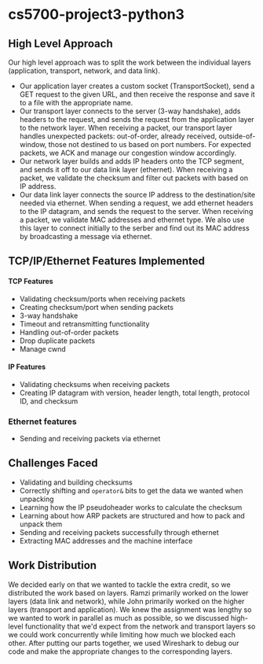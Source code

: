 # cs5700-project3-python3

## High Level Approach
Our high level approach was to split the work between the individual layers (application, transport, network, and data link). 

- Our application layer creates a custom socket (TransportSocket), send a GET request to the given URL, and then receive the response and save it to a file with the appropriate name.
- Our transport layer connects to the server (3-way handshake), adds headers to the request, and sends the request from the application layer to the network layer. When receiving a packet, our transport layer handles unexpected packets: out-of-order, already received, outside-of-window, those not destined to us based on port numbers. For expected packets, we ACK and manage our congestion window accordingly. 
- Our network layer builds and adds IP headers onto the TCP segment, and sends it off to our data link layer (ethernet). When receiving a packet, we validate the checksum and filter out packets with based on IP address. 
- Our data link layer connects the source IP address to the destination/site needed via ethernet. When sending a request, we add ethernet headers to the IP datagram, and sends the request to the server. When receiving a packet, we validate MAC addresses and ethernet type. We also use this layer to connect initially to the serber and find out its MAC address by broadcasting a message via ethernet.

## TCP/IP/Ethernet Features Implemented
#### TCP Features
- Validating checksum/ports when receiving packets
- Creating checksum/port when sending packets
- 3-way handshake
- Timeout and retransmitting functionality
- Handling out-of-order packets
- Drop duplicate packets
- Manage cwnd
 
#### IP Features
- Validating checksums when receiving packets
- Creating IP datagram with version, header length, total length, protocol ID, and checksum
### Ethernet features
- Sending and receiving packets via ethernet

## Challenges Faced
- Validating and building checksums
- Correctly shifting and `operator&` bits to get the data we wanted when unpacking
- Learning how the IP pseudoheader works to calculate the checksum
- Learning about how ARP packets are structured and how to pack and unpack them 
- Sending and receiving packets successfully through ethernet
- Extracting MAC addresses and the machine interface

## Work Distribution
We decided early on that we wanted to tackle the extra credit, so we distributed the work based on layers. Ramzi primarily worked on the lower layers (data link and network), while John primarily worked on the higher layers (transport and application). We knew the assignment was lengthy so we wanted to work in parallel as much as possible, so we discussed high-level functionality that we'd expect from the network and transport layers so we could work concurrently while limiting how much we blocked each other. After putting our parts together, we used Wireshark to debug our code and make the appropriate changes to the corresponding layers.
